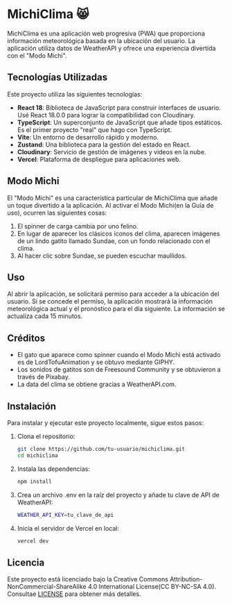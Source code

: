 # MichiClima 😸

MichiClima es una aplicación web progresiva (PWA) que proporciona información meteorológica basada en la ubicación del usuario. La aplicación utiliza datos de WeatherAPI y ofrece una experiencia divertida con el "Modo Michi".

## Tecnologías Utilizadas

Este proyecto utiliza las siguientes tecnologías:

- **React 18**: Biblioteca de JavaScript para construir interfaces de usuario. Usé React 18.0.0 para lograr la compatibilidad con Cloudinary.
- **TypeScript**: Un superconjunto de JavaScript que añade tipos estáticos. Es el primer proyecto "real" que hago con TypeScript.
- **Vite**: Un entorno de desarrollo rápido y moderno.
- **Zustand**: Una biblioteca para la gestión del estado en React.
- **Cloudinary**: Servicio de gestión de imágenes y videos en la nube.
- **Vercel**: Plataforma de despliegue para aplicaciones web.

## Modo Michi

El "Modo Michi" es una característica particular de MichiClima que añade un toque divertido a la aplicación. Al activar el Modo Michi(en la Guía de uso), ocurren las siguientes cosas:

1. El spinner de carga cambia por uno felino.
2. En lugar de aparecer los clásicos íconos del clima, aparecen imágenes de un lindo gatito llamado Sundae, con un fondo relacionado con el clima.
3. Al hacer clic sobre Sundae, se pueden escuchar maullidos.

## Uso

Al abrir la aplicación, se solicitará permiso para acceder a la ubicación del usuario. Si se concede el permiso, la aplicación mostrará la información meteorológica actual y el pronóstico para el día siguiente. La información se actualiza cada 15 minutos.

## Créditos

- El gato que aparece como spinner cuando el Modo Michi está activado es de LordTofuAnimation y se obtuvo mediante GIPHY.
- Los sonidos de gatitos son de Freesound Community y se obtuvieron a través de Pixabay.
- La data del clima se obtiene gracias a WeatherAPI.com.

## Instalación

Para instalar y ejecutar este proyecto localmente, sigue estos pasos:

1. Clona el repositorio:
   ```sh
   git clone https://github.com/tu-usuario/michiclima.git
   cd michiclima
   ```
2. Instala las dependencias:
   ```sh
   npm install
   ```
3. Crea un archivo .env en la raíz del proyecto y añade tu clave de API de WeatherAPI:
   ```sh
   WEATHER_API_KEY=tu_clave_de_api
   ```
4. Inicia el servidor de Vercel en local:
   ```sh
   vercel dev
   ```

## Licencia

Este proyecto está licenciado bajo la Creative Commons Attribution-NonCommercial-ShareAlike 4.0 International License(CC BY-NC-SA 4.0). Consultae [LICENSE](https://creativecommons.org/licenses/by-nc/4.0/) para obtener más detalles.
